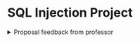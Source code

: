 # SQL Injection Project

<details>
<summary>Proposal feedback from professor</summary>
Caro Nicholas e restantes elementos do grupo,

Obrigado pelo e-mail com a proposta de tema.

SQL injection (de entre as várias vulnerabilidades inerentes a validação de inputs imprópria/inexistente), é um tópico relativamente simples mas que pode dar um trabalho interessante.

Fazer o trabalho em três passos (construção de aplicação vulnerável, exploração das vulnerabilidades, e correção/mitigação) é uma abordagem comum e aceitável.

Se virem o SEED Labs focado em SQLi, p.ex, irão encontrar uma abordagem semelhante lá também.

Posso deixar algumas sugestões de tópicos que podem pesquisar e eventualmente acrescentar ao vosso trabalho:

 - Explorar Web Application Firewalls (WAFs), especialmente se tiverem em consideração TLS/HTTPS -- são ferramentas muito comuns, e são úteis p.ex. quando não temos acesso a corrigir o código vulnerável. Também são úteis para detetar utilizadores que estejam a tentar fazer SQLi.

 - Se mantiverem a escolha de tecnologias que mencionaram também podem fazer um trabalho mais abrangente, não focado apenas em SQLi mas também noutras vulnerabilidades comuns em aplicações Flask (code injection, SSTI, etc. -- p.ex. https://github.com/stephenbradshaw/breakableflask) e eventual mitigação.

 - Se quiserem testar diferentes técnicas de SQLi, podem também inspirar-se em algo tipo DVWA (https://github.com/digininja/DVWA) e eventualmente usar ferramentas de ataque automatizadas.

Claro que as sugestões também dependem do progresso que forem fazendo ao longo das semanas, e dos tópicos que mais despertarem o vosso interesse.
</details>
